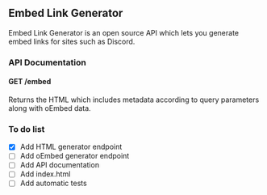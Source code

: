 ## Embed Link Generator
Embed Link Generator is an open source API which lets you generate embed links for sites such as Discord.

### API Documentation

#### GET /embed
Returns the HTML which includes metadata according to query parameters along with oEmbed data.


### To do list

- [x] Add HTML generator endpoint
- [ ] Add oEmbed generator endpoint
- [ ] Add API documentation
- [ ] Add index.html
- [ ] Add automatic tests
